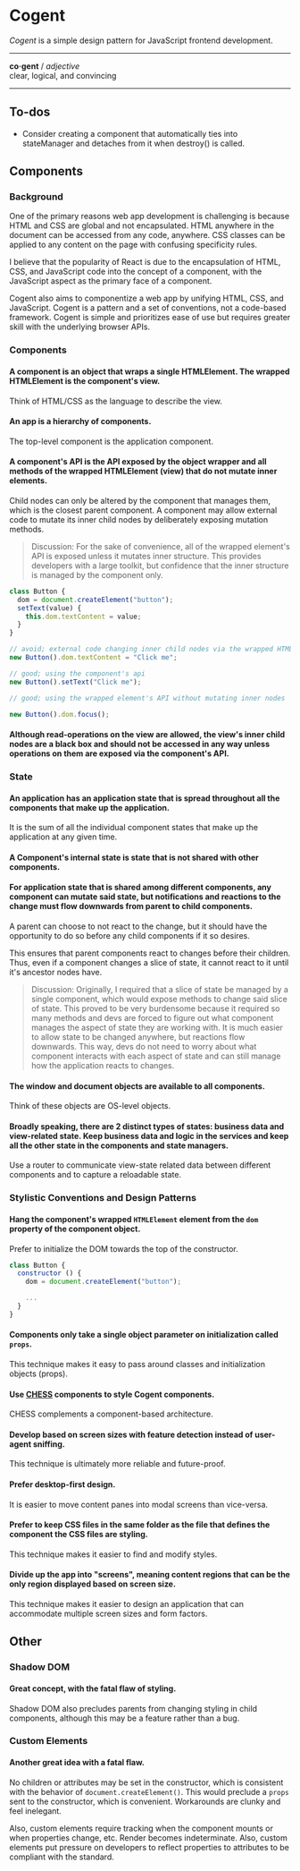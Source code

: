 # Cogent <!-- omit in toc -->

_Cogent_ is a simple design pattern for JavaScript frontend development.

---

**co·gent** / _adjective_<br>
clear, logical, and convincing

---

## To-dos

- Consider creating a component that automatically ties into stateManager and detaches from it when destroy() is called.

## Components

### Background

One of the primary reasons web app development is challenging is because HTML and CSS are global and not encapsulated. HTML anywhere in the document can be accessed from any code, anywhere. CSS classes can be applied to any content on the page with confusing specificity rules.

I believe that the popularity of React is due to the encapsulation of HTML, CSS, and JavaScript code into the concept of a component, with the JavaScript aspect as the primary face of a component.

Cogent also aims to componentize a web app by unifying HTML, CSS, and JavaScript. Cogent is a pattern and a set of conventions, not a code-based framework. Cogent is simple and prioritizes ease of use but requires greater skill with the underlying browser APIs.

### Components

#### A component is an object that wraps a single HTMLElement. The wrapped HTMLElement is the component's view.

Think of HTML/CSS as the language to describe the view.

#### An app is a hierarchy of components.

The top-level component is the application component.

#### A component's API is the API exposed by the object wrapper and all methods of the wrapped HTMLElement (view) that do not mutate inner elements.

Child nodes can only be altered by the component that manages them, which is the closest parent component. A component may allow external code to mutate its inner child nodes by deliberately exposing mutation methods.

> Discussion: For the sake of convenience, all of the wrapped element's API is exposed unless it mutates inner structure. This provides developers with a large toolkit, but confidence that the inner structure is managed by the component only.

```javascript
class Button {
  dom = document.createElement("button");
  setText(value) {
    this.dom.textContent = value;
  }
}

// avoid; external code changing inner child nodes via the wrapped HTMLElement
new Button().dom.textContent = "Click me";

// good; using the component's api
new Button().setText("Click me");

// good; using the wrapped element's API without mutating inner nodes

new Button().dom.focus();
```

#### Although read-operations on the view are allowed, the view's inner child nodes are a black box and should not be accessed in any way unless operations on them are exposed via the component's API.

### State

#### An application has an application state that is spread throughout all the components that make up the application.

It is the sum of all the individual component states that make up the application at any given time.

#### A Component's internal state is state that is not shared with other components.

#### For application state that is shared among different components, any component can mutate said state, but notifications and reactions to the change must flow downwards from parent to child components.

A parent can choose to not react to the change, but it should have the opportunity to do so before any child components if it so desires.

This ensures that parent components react to changes before their children. Thus, even if a component changes a slice of state, it cannot react to it until it's ancestor nodes have.

> Discussion: Originally, I required that a slice of state be managed by a single component, which would expose methods to change said slice of state. This proved to be very burdensome because it required so many methods and devs are forced to figure out what component manages the aspect of state they are working with. It is much easier to allow state to be changed anywhere, but reactions flow downwards. This way, devs do not need to worry about what component interacts with each aspect of state and can still manage how the application reacts to changes.

#### The window and document objects are available to all components.

Think of these objects are OS-level objects.

#### Broadly speaking, there are 2 distinct types of states: business data and view-related state. Keep business data and logic in the services and keep all the other state in the components and state managers.

Use a router to communicate view-state related data between different components and to capture a reloadable state.

### Stylistic Conventions and Design Patterns

#### Hang the component's wrapped `HTMLElement` element from the `dom` property of the component object.

Prefer to initialize the DOM towards the top of the constructor.

```javascript
class Button {
  constructor () {
    dom = document.createElement("button");

    ...
  }
}
```

#### Components only take a single object parameter on initialization called `props`.

This technique makes it easy to pass around classes and initialization objects (props).

#### Use [CHESS](https://github.com/jake-knerr/chess) components to style Cogent components.

CHESS complements a component-based architecture.

#### Develop based on screen sizes with feature detection instead of user-agent sniffing.

This technique is ultimately more reliable and future-proof.

#### Prefer desktop-first design.

It is easier to move content panes into modal screens than vice-versa.

#### Prefer to keep CSS files in the same folder as the file that defines the component the CSS files are styling.

This technique makes it easier to find and modify styles.

#### Divide up the app into "screens", meaning content regions that can be the only region displayed based on screen size.

This technique makes it easier to design an application that can accommodate multiple screen sizes and form factors.

## Other

### Shadow DOM

#### Great concept, with the fatal flaw of styling.

Shadow DOM also precludes parents from changing styling in child components, although this may be a feature rather than a bug.

### Custom Elements

#### Another great idea with a fatal flaw.

No children or attributes may be set in the constructor, which is consistent with the behavior of `document.createElement()`. This would preclude a `props` sent to the constructor, which is convenient. Workarounds are clunky and feel inelegant.

Also, custom elements require tracking when the component mounts or when properties change, etc. Render becomes indeterminate. Also, custom elements put pressure on developers to reflect properties to attributes to be compliant with the standard.
